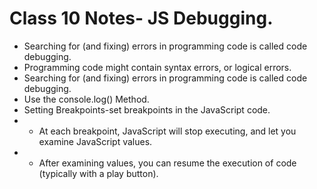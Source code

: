 # Class 10 Notes- JS Debugging.

* Searching for (and fixing) errors in programming code is called code debugging. 
* Programming code might contain syntax errors, or logical errors.
* Searching for (and fixing) errors in programming code is called code debugging.
* Use the console.log() Method.
* Setting Breakpoints-set breakpoints in the JavaScript code.
*   - At each breakpoint, JavaScript will stop executing, and let you examine JavaScript values.
*   - After examining values, you can resume the execution of code (typically with a play button).
